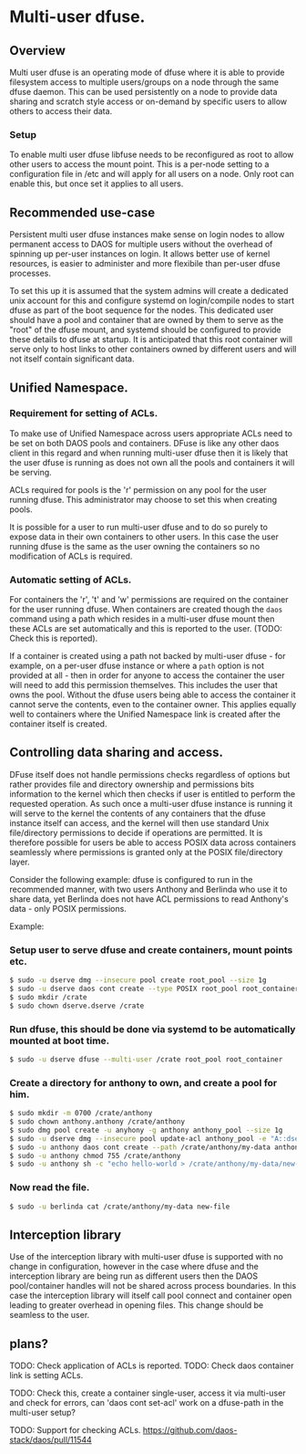 # Multi-user dfuse.

## Overview

Multi user dfuse is an operating mode of dfuse where it is able to provide filesystem access to
multiple users/groups on a node through the same dfuse daemon.  This can be used persistently
on a node to provide data sharing and scratch style access or on-demand by specific users to allow
others to access their data.

### Setup

To enable multi user dfuse libfuse needs to be reconfigured as root to allow other users to access
the mount point.  This is a per-node setting to a configuration file in /etc and will apply for all
users on a node.  Only root can enable this, but once set it applies to all users.

## Recommended use-case

Persistent multi user dfuse instances make sense on login nodes to allow permanent access to DAOS
for multiple users without the overhead of spinning up per-user instances on login. It allows
better use of kernel resources, is easier to administer and more flexibile than per-user dfuse
processes.

To set this up it is assumed that the system admins will create a dedicated unix account for this
and configure systemd on login/compile nodes to start dfuse as part of the boot sequence for the
nodes.  This dedicated user should have a pool and container that are owned by them to
serve as the "root" of the dfuse mount, and systemd should be configured to provide these details
to dfuse at startup.  It is anticipated that this root container will serve only to host links to
other containers owned by different users and will not itself contain significant data.

## Unified Namespace.

### Requirement for setting of ACLs.

To make use of Unified Namespace across users appropriate ACLs need to be set on both DAOS pools
and containers.  DFuse is like any other daos client in this regard and when running multi-user
dfuse then it is likely that the user dfuse is running as does not own all the pools and containers
it will be serving.

ACLs required for pools is the 'r' permission on any pool for the user running
dfuse.  This administrator may choose to set this when creating pools.

It is possible for a user to run multi-user dfuse and to do so purely to expose data in their own
containers to other users. In this case the user running dfuse is the same as the user owning the
containers so no modification of ACLs is required.

### Automatic setting of ACLs.

For containers the 'r', 't' and 'w' permissions are required on the container for the user running
dfuse.  When containers are created though the `daos` command using a path which resides in
a multi-user dfuse mount then these ACLs are set automatically and this is reported to the user.
(TODO: Check this is reported).

If a container is created using a path not backed by multi-user dfuse - for example, on a per-user
dfuse instance or where a `path` option is not provided at all - then in order for
anyone to access the container the user will need to add this permission themselves.  This
includes the user that owns the pool. Without the dfuse users being able to access the container
it cannot serve the contents, even to the container owner.  This applies equally well to containers
where the Unified Namespace link is created after the container itself is created.


## Controlling data sharing and access.

DFuse itself does not handle permissions checks regardless of options but rather provides file
and directory ownership and permissions bits information to the kernel which then checks if user
is entitled to perform the requested operation.  As such once a multi-user dfuse instance is
running it will serve to the kernel the contents of any containers that the dfuse instance
itself can access, and the kernel will then use standard Unix file/directory permissions to decide
if operations are permitted.  It is therefore possible for users be able to access POSIX data across
containers seamlessly where permissions is granted only at the POSIX file/directory layer.

Consider the following example: dfuse is configured to run in the recommended manner,
with two users Anthony and Berlinda who use it to share data, yet Berlinda does not have ACL
permissions to read Anthony's data - only POSIX permissions.

Example:

### Setup user to serve dfuse and create containers, mount points etc.
```bash
$ sudo -u dserve dmg --insecure pool create root_pool --size 1g
$ sudo -u dserve daos cont create --type POSIX root_pool root_container
$ sudo mkdir /crate
$ sudo chown dserve.dserve /crate
```

### Run dfuse, this should be done via systemd to be automatically mounted at boot time.
```bash
$ sudo -u dserve dfuse --multi-user /crate root_pool root_container
```

### Create a directory for anthony to own, and create a pool for him.
```bash
$ sudo mkdir -m 0700 /crate/anthony
$ sudo chown anthony.anthony /crate/anthony
$ sudo dmg pool create -u anyhony -g anthony anthony_pool --size 1g
$ sudo -u dserve dmg --insecure pool update-acl anthony_pool -e "A::dserve@:r"
$ sudo -u anthony daos cont create --path /crate/anthony/my-data anthony_pool --type POSIX
$ sudo -u anthony chmod 755 /crate/anthony
$ sudo -u anthony sh -c "echo hello-world > /crate/anthony/my-data/new-file"
```

### Now read the file.
```bash
$ sudo -u berlinda cat /crate/anthony/my-data new-file
```

## Interception library

Use of the interception library with multi-user dfuse is supported with no change in configuration,
however in the case where dfuse and the interception library are being run as different users
then the DAOS pool/container handles will not be shared across process boundaries.  In this case
the interception library will itself call pool connect and container open leading to greater
overhead in opening files.  This change should be seamless to the user.

## plans?

TODO: Check application of ACLs is reported.
TODO: Check daos container link is setting ACLs.

TODO: Check this, create a container single-user, access it via multi-user and check for errors,
can 'daos cont set-acl' work on a dfuse-path in the multi-user setup?


TODO: Support for checking ACLs.
https://github.com/daos-stack/daos/pull/11544
